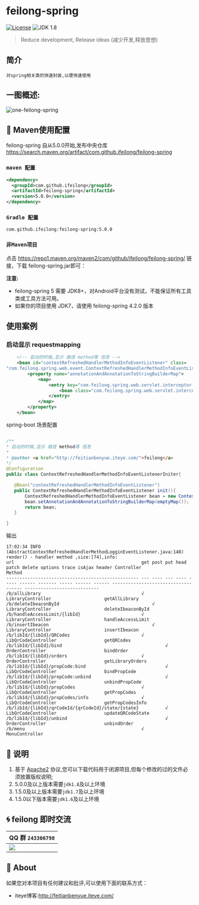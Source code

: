feilong-spring
================


[![License](http://img.shields.io/:license-apache-blue.svg)](http://www.apache.org/licenses/LICENSE-2.0.html)
![JDK 1.8](https://img.shields.io/badge/JDK-1.8-green.svg "JDK 1.8")

> Reduce development, Release ideas (减少开发,释放思想)

## 简介

`对spring相关类的快速封装,以便快速使用`

## 一图概述:

![one-feilong-spring](http://venusdrogon.github.io/feilong-platform/mysource/one-feilong-spring.png) 


## :dragon: Maven使用配置

feilong-spring 自从5.0.0开始,发布中央仓库 https://search.maven.org/artifact/com.github.ifeilong/feilong-spring

### `maven 配置` 


```XML
<dependency>
  <groupId>com.github.ifeilong</groupId>
  <artifactId>feilong-spring</artifactId>
  <version>5.0.0</version>
</dependency>
```

### `Gradle 配置` 

```
com.github.ifeilong:feilong-spring:5.0.0
```

### `非Maven项目`

点击 https://repo1.maven.org/maven2/com/github/ifeilong/feilong-spring/ 链接，下载 feilong-spring.jar即可：

**注意:**
- feilong-spring 5 需要 JDK8+，对Android平台没有测试，不能保证所有工具类或工具方法可用。 
- 如果你的项目使用 JDK7，请使用 feilong-spring 4.2.0 版本


## 使用案例

### 启动显示 requestmapping 



```XML
    <!-- 启动的时候,显示 路径 method等 信息 -->
    <bean id="contextRefreshedHandlerMethodInfoEventListener" class=
"com.feilong.spring.web.event.ContextRefreshedHandlerMethodInfoEventListener">
        <property name="annotationAndAnnotationToStringBuilderMap">
            <map>
                <entry key="com.feilong.spring.web.servlet.interceptor.clientcache.ClientCache">
                    <bean class="com.feilong.spring.web.servlet.interceptor.clientcache.ClientCacheToStringBuilder" />
                </entry>
            </map>
        </property>
    </bean>
 ```
 
 spring-boot 场景配置
 
 ```JAVA
 
 /**
 * 启动的时候,显示 路径 method等 信息
 * 
 * @author <a href="http://feitianbenyue.iteye.com/">feilong</a>
 */
@Configuration
public class ContextRefreshedHandlerMethodInfoEventListenerIniter{

    @Bean("contextRefreshedHandlerMethodInfoEventListener")
    public ContextRefreshedHandlerMethodInfoEventListener init(){
        ContextRefreshedHandlerMethodInfoEventListener bean = new ContextRefreshedHandlerMethodInfoEventListener();
        bean.setAnnotationAndAnnotationToStringBuilderMap(emptyMap());
        return bean;
    }

}

 
 ```
 

 
输出


```
17:02:34 INFO  (AbstractContextRefreshedHandlerMethodLogginEventListener.java:148) render() - handler method ,size:[74],info:
url                                                get post put head patch delete options trace isAjax header Controller                           Method                       
-------------------------------------------------- --- ---- --- ---- ----- ------ ------- ----- ------ ------ ------------------------------------ ---------------------------- 
/b/allLibrary                                      √                                                          LibraryController                    getAllLibrary                
/b/deleteIbeaconById                                   √                                                      LibraryController                    deleteIbeaconById            
/b/handleAccessLimit/{libId}                       √                                                          LibraryController                    handleAccessLimit            
/b/insertIbeacon                                       √                                                      LibraryController                    insertIbeacon                
/b/libId/{libId}/QRCodes                           √                                                          LibQrCodeController                  getQRCodes                   
/b/libId/{libId}/bind                                       √                                                 OrderController                      bindOrder                    
/b/libId/{libId}/orders                            √                                                          OrderController                      getLibraryOrders             
/b/libId/{libId}/propCode:bind                              √                                                 LibQrCodeController                  bindPropCode                 
/b/libId/{libId}/propCode:unbind                            √                                                 LibQrCodeController                  unbindPropCode               
/b/libId/{libId}/propCodes                         √                                                          LibQrCodeController                  getPropCodes                 
/b/libId/{libId}/propCodes/info                    √                                                          LibQrCodeController                  getPropCodesInfo             
/b/libId/{libId}/qrCodeId/{qrCodeId}/state/{state}          √                                                 LibQrCodeController                  updateQRCodeState            
/b/libId/{libId}/unbind                                     √                                                 OrderController                      unbindOrder                  
/b/menu                                            √                                                          MenuController      
 ```


## :memo: 说明

1. 基于 [Apache2](https://www.apache.org/licenses/LICENSE-2.0) 协议,您可以下载代码用于闭源项目,但每个修改的过的文件必须放置版权说明;
1. 5.0.0及以上版本需要`jdk1.8`及以上环境
1. 1.5.0及以上版本需要`jdk1.7`及以上环境
1. 1.5.0以下版本需要`jdk1.6`及以上环境

## :cyclone: feilong 即时交流

|QQ 群 `243306798`
|:---------
|![](http://i.imgur.com/cIfglCa.png)

## :panda_face: About

如果您对本项目有任何建议和批评,可以使用下面的联系方式：

* iteye博客:http://feitianbenyue.iteye.com/
